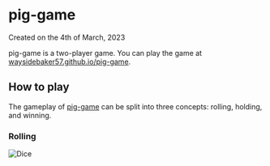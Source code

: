 # pig-game
Created on the 4th of March, 2023

pig-game is a two-player game. You can play the game at <a href="https://waysidebaker57.github.io/pig-game">waysidebaker57.github.io/pig-game</a>.
## How to play
The gameplay of <a href="https://github.com/WaysideBaker57/pig-game/">pig-game</a> can be split into three concepts: rolling, holding, and winning.

### Rolling
![Dice](https://raw.githubusercontent.com/WaysideBaker57/pig-game/main/dice-1.png)
